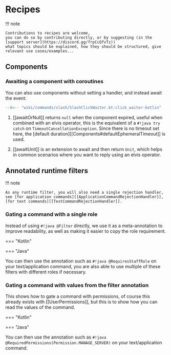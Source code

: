 # Recipes

!!! note

    Contributions to recipes are welcome,
    you can do so by contributing directly, or by suggesting (in the [support server](https://discord.gg/frpCcQfvTz))
    what topics should be explained, how they should be structured, give relevant use cases/examples...

## Components
### Awaiting a component with coroutines

You can also use components without setting a handler, and instead await the event:

```kotlin
--8<-- "wiki/commands/slash/SlashClickWaiter.kt:click_waiter-kotlin"
```

1. [[awaitOrNull]] returns `null` when the component expired, useful when combined with an elvis operator,
this is the equivalent of a `#!java try catch` on `TimeoutCancellationException`.
Since there is no timeout set here, the [default duration][[Components#defaultEphemeralTimeout]] is used.

2. [[awaitUnit]] is an extension to await and then return `Unit`, 
which helps in common scenarios where you want to reply using an elvis operator.

## Annotated runtime filters
!!! note

    As any runtime filter, you will also need a single rejection handler,
    see [for application commands][[ApplicationCommandRejectionHandler]],
    [for text commands][[TextCommandRejectionHandler]].

### Gating a command with a single role

Instead of using `#!java @Filter` directly, we use it as a meta-annotation to improve readability,
as well as making it easier to copy the role requirement.

=== "Kotlin"
    

=== "Java"
    

You can then use the annotation such as `#!java @RequiresStaffRole` on your text/application command,
you are also able to use multiple of these filters with different roles if necessary.

### Gating a command with values from the filter annotation

This shows how to gate a command with permissions,
of course this already exists with [[UserPermissions]],
but this is to show how you can read the values of the command.

=== "Kotlin"
    

=== "Java"
    

You can then use the annotation such as `#!java @RequiredPermissions(Permission.MANAGE_SERVER)` on your text/application command.